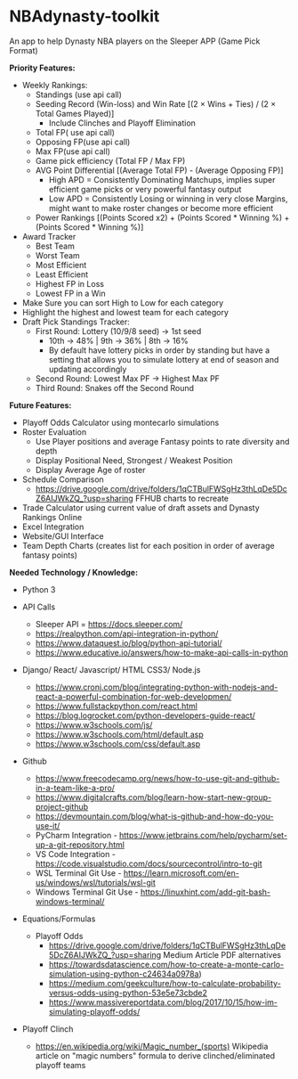 # NBAdynasty-toolkit
An app to help Dynasty NBA players on the Sleeper APP (Game Pick Format)

**Priority Features:**

- Weekly Rankings:
  - Standings (use api call)
  - Seeding Record (Win-loss) and Win Rate [(2 × Wins + Ties) / (2 × Total Games Played)]
    - Include Clinches and Playoff Elimination
  - Total FP( use api call)
  - Opposing FP(use api call)
  - Max FP(use api call) 
  - Game pick efficiency (Total FP / Max FP)
  - AVG Point Differential [(Average Total FP) - (Average Opposing FP)] 
    - High APD = Consistently Dominating Matchups, implies super efficient game picks or very powerful fantasy output
    - Low APD = Consistently Losing or winning in very close Margins, might want to make roster changes or become more efficient
  - Power Rankings [(Points Scored x2) + (Points Scored \* Winning %) + (Points Scored \* Winning %)]
- Award Tracker
  - Best Team
  - Worst Team
  - Most Efficient
  - Least Efficient
  - Highest FP in Loss
  - Lowest FP in a Win
- Make Sure you can sort High to Low for each category
- Highlight the highest and lowest team for each category
- Draft Pick Standings Tracker: 
  - First Round: Lottery (10/9/8 seed) → 1st seed
    - 10th → 48% | 9th → 36% | 8th → 16%
    - By default have lottery picks in order by standing but have a setting that allows you to simulate lottery at end of season and updating accordingly
  - Second Round: Lowest Max PF → Highest Max PF
  - Third Round: Snakes off the Second Round

**Future Features:**

- Playoff Odds Calculator using montecarlo simulations
- Roster Evaluation
  - Use Player positions and average Fantasy points to rate diversity and depth
  - Display Positional Need, Strongest / Weakest Position
  - Display Average Age of roster
- Schedule Comparison 
  - <https://drive.google.com/drive/folders/1qCTBulFWSgHz3thLqDe5DcZ6AIJWkZQ_?usp=sharing> FFHUB charts to recreate
- Trade Calculator using current value of draft assets and Dynasty Rankings Online
- Excel Integration
- Website/GUI Interface
- Team Depth Charts (creates list for each position in order of average fantasy points)

**Needed Technology / Knowledge:**

- Python 3
- API Calls 
  - Sleeper API = https://docs.sleeper.com/
  - <https://realpython.com/api-integration-in-python/> 
  - <https://www.dataquest.io/blog/python-api-tutorial/>
  - <https://www.educative.io/answers/how-to-make-api-calls-in-python>

- Django/ React/ Javascript/ HTML CSS3/ Node.js
  - https://www.cronj.com/blog/integrating-python-with-nodejs-and-react-a-powerful-combination-for-web-developmen/
  - <https://www.fullstackpython.com/react.html>
  - <https://blog.logrocket.com/python-developers-guide-react/>
  - <https://www.w3schools.com/js/>
  - <https://www.w3schools.com/html/default.asp>
  - <https://www.w3schools.com/css/default.asp>

- Github
  - <https://www.freecodecamp.org/news/how-to-use-git-and-github-in-a-team-like-a-pro/>
  - <https://www.digitalcrafts.com/blog/learn-how-start-new-group-project-github>
  - <https://devmountain.com/blog/what-is-github-and-how-do-you-use-it/>
  - PyCharm Integration -  <https://www.jetbrains.com/help/pycharm/set-up-a-git-repository.html>
  - VS Code Integration - <https://code.visualstudio.com/docs/sourcecontrol/intro-to-git>
  - WSL Terminal Git Use - <https://learn.microsoft.com/en-us/windows/wsl/tutorials/wsl-git>
  - Windows Terminal Git Use -  https://linuxhint.com/add-git-bash-windows-terminal/

- Equations/Formulas
  - Playoff Odds 
    - <https://drive.google.com/drive/folders/1qCTBulFWSgHz3thLqDe5DcZ6AIJWkZQ_?usp=sharing> Medium Article PDF alternatives
    - <https://towardsdatascience.com/how-to-create-a-monte-carlo-simulation-using-python-c24634a0978a>)
    - <https://medium.com/geekculture/how-to-calculate-probability-versus-odds-using-python-53e5e73cbde2>
    - https://www.massivereportdata.com/blog/2017/10/15/how-im-simulating-playoff-odds/
- Playoff Clinch
  - <https://en.wikipedia.org/wiki/Magic_number_(sports)> Wikipedia article on "magic numbers" formula to derive clinched/eliminated playoff teams